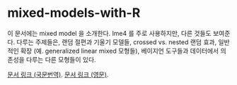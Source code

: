 # mixed-models-with-R

이 문서에는 mixed model 을 소개한다. <span class="pack">lme4</span> 를 주로 사용하지만, 다른 것들도 보여준다. 다루는 주제들은, 랜덤 절편과 기울기 모델들, crossed vs. nested 랜덤 효과, 일반적인 확장 (예. generalized linear mixed 모형들), 베이지언 도구들과 데이터에서 의존성을 다루는 다른 모형들이 있다. 

[문서 링크 (국문번역)](http://sulgik.github.io/mixed-models-with-R/).
[문서 링크 (영문)](http://m-clark.github.io/mixed-models-with-R/).